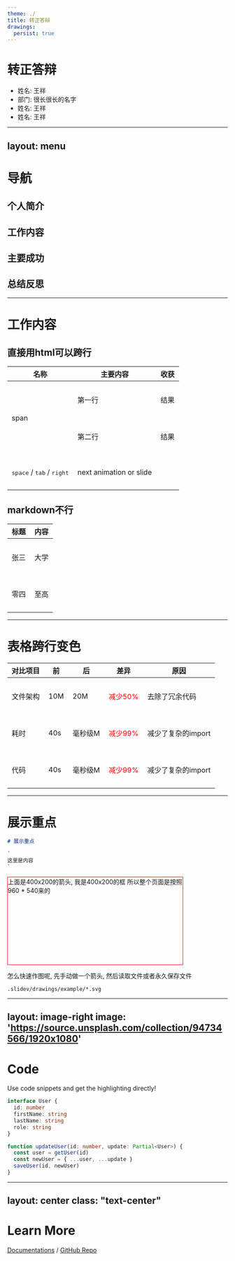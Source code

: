 ```yaml
---
theme: ./
title: 转正答辩
drawings:
  persist: true
---
```


# 转正答辩

* 姓名: 王祥
* 部门: 很长很长的名字
* 姓名: 王祥
* 姓名: 王祥


---
layout: menu
---

# 导航

## 个人简介

## 工作内容

## 主要成功

## 总结反思


---

# 工作内容

## 直接用html可以跨行

<table>
  <thead>
    <tr>
        <th>名称</th><th>主要内容</th><th>收获</th>
    </tr>
  </thead>
  <tbody>
    <tr><td rowspan=2>span</td><td>第一行</td><td>结果</td></tr>
    <tr><td>第二行</td><td>结果</td></tr>
    <tr><td><kbd>space</kbd> / <kbd>tab</kbd> / <kbd>right</kbd></td><td>next animation or slide</td><td></td></tr>
  </tbody>
</table>

## markdown不行

|标题|内容|
|----|----|
|张三|大学|
|零四|至高|


---

# 表格跨行变色


|对比项目|前 |后 |差异|原因|
|--------|---|---|---|---|
|文件架构|10M|20M|减少50%|去除了冗余代码|
|耗时|40s|毫秒级M|减少99%|减少了复杂的import|
|代码|40s|毫秒级M|减少99%|减少了复杂的import|

<style>
td {
    padding: 30px 10px;
}
td:nth-child(4) {
    color: red;
}
</style>

---

# 展示重点


```markdown
# 展示重点

`
这里是内容
`

```

<Arrow
    x1="56" y1="208"
    x2="456" y2="408"
    color="red"></Arrow>


<div style="border: 1px solid red; width: 400px; height: 200px">
    上面是400x200的箭头, 我是400x200的框
    所以整个页面是按照 960 * 540来的
</div>

<p>怎么快速作图呢, 先手动做一个箭头, 然后读取文件或者永久保存文件</p>

`.slidev/drawings/example/*.svg`


<Arrow
    x1="528" y1="475"
    x2="343" y2="377"
    color="red"></Arrow>


---
layout: image-right
image: 'https://source.unsplash.com/collection/94734566/1920x1080'
---

# Code

Use code snippets and get the highlighting directly!

```ts
interface User {
  id: number
  firstName: string
  lastName: string
  role: string
}

function updateUser(id: number, update: Partial<User>) {
  const user = getUser(id)
  const newUser = { ...user, ...update }
  saveUser(id, newUser)
}
```

---
layout: center
class: "text-center"
---

# Learn More

[Documentations](https://sli.dev) / [GitHub Repo](https://github.com/slidevjs/slidev)
